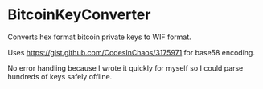 # BitcoinKeyConverter
Converts hex format bitcoin private keys to WIF format.

Uses https://gist.github.com/CodesInChaos/3175971 for base58 encoding.

No error handling because I wrote it quickly for myself so I could parse hundreds of keys safely offline.

